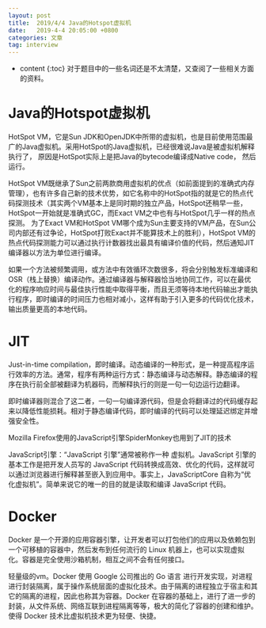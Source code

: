 ```yaml
---
layout: post
title:  2019/4/4 Java的Hotspot虚拟机
date:   2019-4-4 20:05:00 +0800
categories: 文章
tag: interview
---
```


* content
{:toc}
对于题目中的一些名词还是不太清楚，又查阅了一些相关方面的资料。

# Java的Hotspot虚拟机

HotSpot VM，它是Sun JDK和OpenJDK中所带的虚拟机，也是目前使用范围最广的Java虚拟机。采用HotSpot的Java虚拟机，已经很难说Java是被虚拟机解释执行了， 原因是HotSpot实际上是把Java的bytecode编译成Native code， 然后运行。

HotSpot VM既继承了Sun之前两款商用虚拟机的优点（如前面提到的准确式内存管理），也有许多自己新的技术优势，如它名称中的HotSpot指的就是它的热点代码探测技术（其实两个VM基本上是同时期的独立产品，HotSpot还稍早一些，HotSpot一开始就是准确式GC，而Exact VM之中也有与HotSpot几乎一样的热点探测。
为了Exact VM和HotSpot VM哪个成为Sun主要支持的VM产品，在Sun公司内部还有过争论，HotSpot打败Exact并不能算技术上的胜利），HotSpot VM的热点代码探测能力可以通过执行计数器找出最具有编译价值的代码，然后通知JIT编译器以方法为单位进行编译。

如果一个方法被频繁调用，或方法中有效循环次数很多，将会分别触发标准编译和OSR（栈上替换）编译动作。通过编译器与解释器恰当地协同工作，可以在最优化的程序响应时间与最佳执行性能中取得平衡，而且无须等待本地代码输出才能执行程序，即时编译的时间压力也相对减小，这样有助于引入更多的代码优化技术，输出质量更高的本地代码。

# JIT

Just-in-time compilation，即时编译。动态编译的一种形式，是一种提高程序运行效率的方法。通常，程序有两种运行方式：静态编译与动态解释。静态编译的程序在执行前全部被翻译为机器码，而解释执行的则是一句一句边运行边翻译。

即时编译器则混合了这二者，一句一句编译源代码，但是会将翻译过的代码缓存起来以降低性能损耗。相对于静态编译代码，即时编译的代码可以处理延迟绑定并增强安全性。

Mozilla Firefox使用的JavaScript引擎SpiderMonkey也用到了JIT的技术

JavaScript引擎：“JavaScript 引擎”通常被称作一种 虚拟机。JavaScript 引擎的基本工作是把开发人员写的 JavaScript 代码转换成高效、优化的代码，这样就可以通过浏览器进行解释甚至嵌入到应用中。事实上，JavaScriptCore 自称为“优化虚拟机”。简单来说它的唯一的目的就是读取和编译 JavaScript 代码。

# Docker

Docker 是一个开源的应用容器引擎，让开发者可以打包他们的应用以及依赖包到一个可移植的容器中，然后发布到任何流行的 Linux 机器上，也可以实现虚拟化。容器是完全使用沙箱机制，相互之间不会有任何接口。

轻量级的vm。Docker 使用 Google 公司推出的 Go 语言 进行开发实现，对进程进行封装隔离，属于操作系统层面的虚拟化技术。由于隔离的进程独立于宿主和其它的隔离的进程，因此也称其为容器。Docker 在容器的基础上，进行了进一步的封装，从文件系统、网络互联到进程隔离等等，极大的简化了容器的创建和维护。使得 Docker 技术比虚拟机技术更为轻便、快捷。